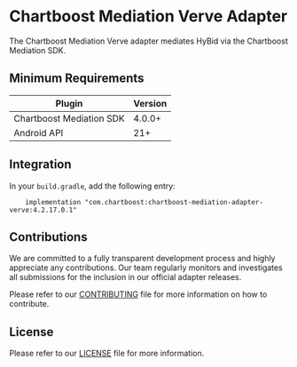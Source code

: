 # Chartboost Mediation Verve Adapter

The Chartboost Mediation Verve adapter mediates HyBid via the Chartboost Mediation SDK.

## Minimum Requirements

| Plugin                   | Version |
|--------------------------|---------|
| Chartboost Mediation SDK | 4.0.0+  |
| Android API              | 21+     |

## Integration

In your `build.gradle`, add the following entry:
```
    implementation "com.chartboost:chartboost-mediation-adapter-verve:4.2.17.0.1"
```

## Contributions

We are committed to a fully transparent development process and highly appreciate any contributions. Our team regularly monitors and investigates all submissions for the inclusion in our official adapter releases.

Please refer to our [CONTRIBUTING](CONTRIBUTING.md) file for more information on how to contribute.

## License

Please refer to our [LICENSE](LICENSE.md) file for more information.
